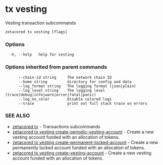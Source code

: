 # tx vesting

Vesting transaction subcommands

```
zetacored tx vesting [flags]
```

### Options

```
  -h, --help   help for vesting
```

### Options inherited from parent commands

```
      --chain-id string     The network chain ID
      --home string         directory for config and data 
      --log_format string   The logging format (json|plain) 
      --log_level string    The logging level (trace|debug|info|warn|error|fatal|panic) 
      --log_no_color        Disable colored logs
      --trace               print out full stack trace on errors
```

### SEE ALSO

* [zetacored tx](zetacored_tx.md)	 - Transactions subcommands
* [zetacored tx vesting create-periodic-vesting-account](zetacored_tx_vesting_create-periodic-vesting-account.md)	 - Create a new vesting account funded with an allocation of tokens.
* [zetacored tx vesting create-permanent-locked-account](zetacored_tx_vesting_create-permanent-locked-account.md)	 - Create a new permanently locked account funded with an allocation of tokens.
* [zetacored tx vesting create-vesting-account](zetacored_tx_vesting_create-vesting-account.md)	 - Create a new vesting account funded with an allocation of tokens.

